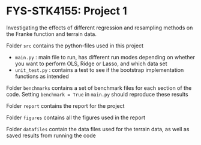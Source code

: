 # FYS-STK4155: Project 1
Investigating the effects of different regression and resampling methods on the Franke function and terrain data.

Folder `src` contains the python-files used in this project
  - `main.py` : main file to run, has different run modes depending on whether you want to perform OLS, Ridge or Lasso, and which data set
  - `unit_test.py` : contains a test to see if the bootstrap implementation functions as intended

Folder `benchmarks` contains a set of benchmark files for each section of the code. Setting `benchmark = True` in `main.py` should reproduce these results

Folder `report` contains the report for the project

Folder `figures` contains all the figures used in the report

Folder `datafiles` contain the data files used for the terrain data, as well as saved results from running the code
